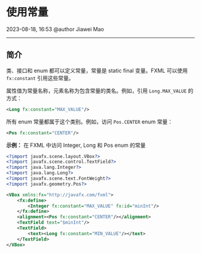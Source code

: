 # 使用常量

2023-08-18, 16:53
@author Jiawei Mao
****
## 简介

类、接口和 enum 都可以定义常量，常量是 static final 变量。FXML 可以使用 `fx:constant` 引用这些常量。

属性值为常量名称，元素名称为包含常量的类名。例如，引用 `Long.MAX_VALUE` 的方式：

```xml
<Long fx:constant="MAX_VALUE"/>
```

所有 enum 常量都属于这个类别。例如，访问 `Pos.CENTER` enum 常量：

```xml
<Pos fx:constant="CENTER"/>
```

**示例：** 在 FXML 中访问 Integer, Long 和 Pos enum 的常量

```xml
<?import javafx.scene.layout.VBox?>
<?import javafx.scene.control.TextField?>
<?import java.lang.Integer?>
<?import java.lang.Long?>
<?import javafx.scene.text.FontWeight?>
<?import javafx.geometry.Pos?>

<VBox xmlns:fx="http://javafx.com/fxml">
    <fx:define>
        <Integer fx:constant="MAX_VALUE" fx:id="minInt"/>
    </fx:define>
    <alignment><Pos fx:constant="CENTER"/></alignment>
    <TextField text="$minInt"/>
    <TextField>
        <text><Long fx:constant="MIN_VALUE"/></text>
    </TextField>
</VBox>
```


